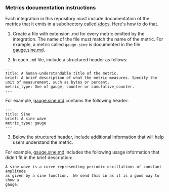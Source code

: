 ### Metrics documentation instructions

Each integration in this repository must include documentation of the metrics that it emits in a subdirectory called [/docs](./). Here's how to do that. 

1. Create a file with extension .md for every metric emitted by the integration. The name of the file must match the name of the metric. For example, a metric called `gauge.sine` is documented in the file [gauge.sine.md](gauge.sine.md).
  
2. In each `.md` file, include a structured header as follows:
  ```
  ---
  title: A human-understandable title of the metric.
  brief: A brief description of what the metric measures. Specify the unit of measurement, such as bytes or percent. 
  metric_type: One of gauge, counter or cumulative_counter. 
  ---
  ```

  For example, [gauge.sine.md](gauge.sine.md) contains the following header:
  
  ```
  ---
  title: Sine
  brief: A sine wave
  metric_type: gauge
  ---
  ```
  
3. Below the structured header, include additional information that will help users understand the metric.

  For example, [gauge.sine.md](gauge.sine.md) includes the following usage information that didn't fit in the brief description:
  
  ```
  A sine wave is a curve representing periodic oscillations of constant amplitude
  as given by a sine function.  We send this in as it is a good way to show a
  gauge.
  ```
